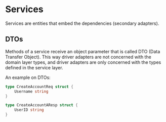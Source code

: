 # Services

Services are entities that embed the dependencies (secondary adapters).

## DTOs

Methods of a service receive an object parameter that is called DTO (Data Transfer Object).
This way driver adapters are not concerned with the domain layer types, and driver adapters are only concerned with the types defined in the service layer.

An example on DTOs:
```go
type CreateAccountReq struct {
    Username string
}

type CreateAccountAResp struct {
    UserID string
}
```
